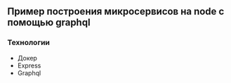 ## Пример построения микросервисов на node с помощью graphql

### Технологии

- Докер
- Express
- Graphql

